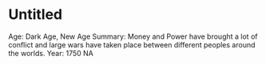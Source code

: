# Untitled

Age: Dark Age, New Age
Summary: Money and Power have brought a lot of conflict and large wars have taken place between different peoples around the worlds.
Year: 1750 NA
